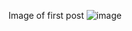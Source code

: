 
Image of first post
![image](https://user-images.githubusercontent.com/83606095/133949912-2a989bf8-2697-4328-9053-886a724ee85f.png)


